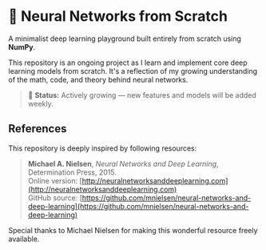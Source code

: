 # 🧠 Neural Networks from Scratch

A minimalist deep learning playground built entirely from scratch using **NumPy**.  

This repository is an ongoing project as I learn and implement core deep learning models from scratch. It's a reflection of my growing understanding of the math, code, and theory behind neural networks.

> 🚧 **Status:** Actively growing — new features and models will be added weekly.

## References

This repository is deeply inspired by following resources:

> **Michael A. Nielsen**, *Neural Networks and Deep Learning*, Determination Press, 2015.  
> Online version: [http://neuralnetworksanddeeplearning.com](http://neuralnetworksanddeeplearning.com)  
> GitHub source: [https://github.com/mnielsen/neural-networks-and-deep-learning](https://github.com/mnielsen/neural-networks-and-deep-learning)

Special thanks to Michael Nielsen for making this wonderful resource freely available.


